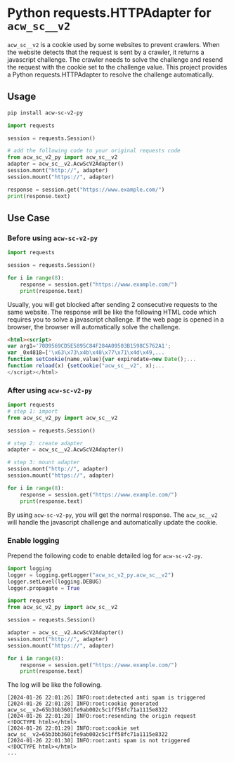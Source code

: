 # Python requests.HTTPAdapter for `acw_sc__v2`

`acw_sc__v2` is a cookie used by some websites to prevent crawlers.
When the website detects that the request is sent by a crawler, it returns a javascript challenge. The crawler needs to solve the challenge and resend the request with the cookie set to the challenge value.
This project provides a Python requests.HTTPAdapter to resolve the challenge automatically.

## Usage

```bash
pip install acw-sc-v2-py
```

```python
import requests

session = requests.Session()

# add the following code to your original requests code
from acw_sc_v2_py import acw_sc__v2 
adapter = acw_sc__v2.AcwScV2Adapter()
session.mont("http://", adapter)
session.mount("https://", adapter)

response = session.get("https://www.example.com/")
print(response.text)
```

## Use Case

### Before using `acw-sc-v2-py`

``` python
import requests

session = requests.Session()

for i in range(8):
    response = session.get("https://www.example.com/")
    print(response.text)
```

Usually, you will get blocked after sending 2 consecutive requests to
the same website. The response will be like the following HTML code
which requires you to solve a javascript challenge. If the web page is
opened in a browser, the browser will automatically solve the challenge.

``` html
<html><script>
var arg1='70D9569CD5E5895C84F284A09503B1598C5762A1';
var _0x4818=['\x63\x73\x4b\x48\x77\x71\x4d\x49,...
function setCookie(name,value){var expiredate=new Date();...
function reload(x) {setCookie("acw_sc__v2", x);...
</script></html>
```

### After using `acw-sc-v2-py`

``` python
import requests
# step 1: import
from acw_sc_v2_py import acw_sc__v2 

session = requests.Session()

# step 2: create adapter
adapter = acw_sc__v2.AcwScV2Adapter()

# step 3: mount adapter
session.mont("http://", adapter)
session.mount("https://", adapter)

for i in range(8):
    response = session.get("https://www.example.com/")
    print(response.text)
```

By using `acw-sc-v2-py`, you will get the normal response. The
`acw_sc__v2` will handle the javascript challenge and automatically
update the cookie.

### Enable logging

Prepend the following code to enable detailed log for `acw-sc-v2-py`.

``` python
import logging
logger = logging.getLogger("acw_sc_v2_py.acw_sc__v2")
logger.setLevel(logging.DEBUG)
logger.propagate = True

import requests
from acw_sc_v2_py import acw_sc__v2 

session = requests.Session()

adapter = acw_sc__v2.AcwScV2Adapter()
session.mont("http://", adapter)
session.mount("https://", adapter)

for i in range(8):
    response = session.get("https://www.example.com/")
    print(response.text)
```

The log will be like the following.

``` plain
[2024-01-26 22:01:26] INFO:root:detected anti spam is triggered
[2024-01-26 22:01:28] INFO:root:cookie generated acw_sc__v2=65b3bb3601fe9ab002c5c1ff58fc71a1115e8322
[2024-01-26 22:01:28] INFO:root:resending the origin request
<!DOCTYPE html></html>
[2024-01-26 22:01:29] INFO:root:cookie set acw_sc__v2=65b3bb3601fe9ab002c5c1ff58fc71a1115e8322
[2024-01-26 22:01:30] INFO:root:anti spam is not triggered
<!DOCTYPE html></html>
...
```
